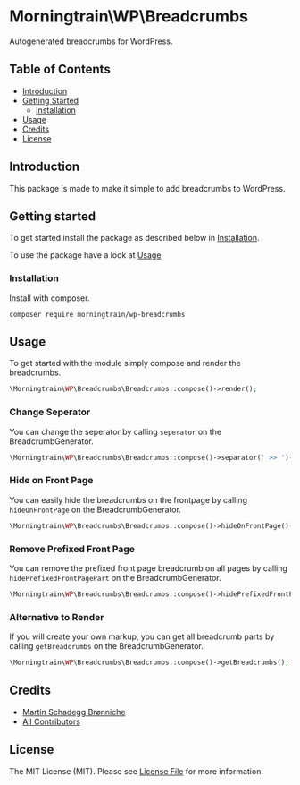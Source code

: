 # Morningtrain\WP\Breadcrumbs

Autogenerated breadcrumbs for WordPress.

## Table of Contents

- [Introduction](#introduction)
- [Getting Started](#getting-started)
  - [Installation](#installation)
- [Usage](#usage)
- [Credits](#credits)
- [License](#license)

## Introduction

This package is made to make it simple to add breadcrumbs to WordPress.

## Getting started

To get started install the package as described below in [Installation](#installation).

To use the package have a look at [Usage](#usage)

### Installation

Install with composer.

```composer require morningtrain/wp-breadcrumbs```

## Usage

To get started with the module simply compose and render the breadcrumbs.

```php
\Morningtrain\WP\Breadcrumbs\Breadcrumbs::compose()->render();
```

### Change Seperator

You can change the seperator by calling `seperator` on the BreadcrumbGenerator.

```php
\Morningtrain\WP\Breadcrumbs\Breadcrumbs::compose()->separator(' >> ')->render();
```

### Hide on Front Page
You can easily hide the breadcrumbs on the frontpage by calling `hideOnFrontPage` on the BreadcrumbGenerator.

```php
\Morningtrain\WP\Breadcrumbs\Breadcrumbs::compose()->hideOnFrontPage()->render();
```

### Remove Prefixed Front Page
You can remove the prefixed front page breadcrumb on all pages by calling `hidePrefixedFrontPagePart` on the BreadcrumbGenerator.

```php
\Morningtrain\WP\Breadcrumbs\Breadcrumbs::compose()->hidePrefixedFrontPagePart()->render();
```

### Alternative to Render
If you will create your own markup, you can get all breadcrumb parts by calling `getBreadcrumbs` on the BreadcrumbGenerator.

```php
\Morningtrain\WP\Breadcrumbs\Breadcrumbs::compose()->getBreadcrumbs();
```

## Credits

- [Martin Schadegg Brønniche](https://github.com/mschadegg)
- [All Contributors](../../contributors)

## License

The MIT License (MIT). Please see [License File](LICENSE) for more information.